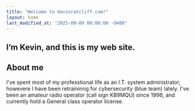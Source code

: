 ```yaml
---
title: "Welcome to kevinratcliff.com!"
layout: home
last_modified_at: "2025-09-09 00:00:00 -0400"
---
```

## I’m Kevin, and this is my web site.

## About me

I've spent most of my professtional life as an I.T. system administrator, howevere I have been retraininng for cybersecurity (blue team) lately. I've been an amateur radio operator (call sign KB9MQU) since 1996, and currently hold a General class operator license.